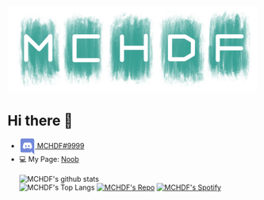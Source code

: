 <img src ="./MCHDF.PNG">

# Hi there 👋

- [<img src="https://raw.githubusercontent.com/MCHDF/MCHDF/main/discord.png" width="32" height="32" align="center"> MCHDF#9999](https://discord.com)<br>
- 💻 My Page: [Noob](http://mchdfpi.kro.kr)<br><br>
![MCHDF's github stats](https://github-readme-stats.vercel.app/api?username=MCHDF&title_color=fff&text_color=9f9f9f&bg_color=151515&show_icons=true&icon_color=fab1ff)<br>
![MCHDF's Top Langs](https://github-readme-stats.vercel.app/api/top-langs/?username=MCHDF&title_color=fff&icon_color=f9f9f9&text_color=9f9f9f&bg_color=151515)
[![MCHDF's Repo](https://github-readme-stats.vercel.app/api/pin?username=MCHDF&repo=MCBOT&title_color=fff&icon_color=f9f9f9&text_color=9f9f9f&bg_color=151515)](https://github.com/MCHDF/MCBOT)
[![MCHDF's Spotify](https://spotify-github-profile.vercel.app/api/view?uid=31qkk6nducszneyep4aymv5w5clu&cover_image=true&theme=novatorem)](https://spotify-github-profile.vercel.app/api/view?uid=31qkk6nducszneyep4aymv5w5clu&redirect=true)

